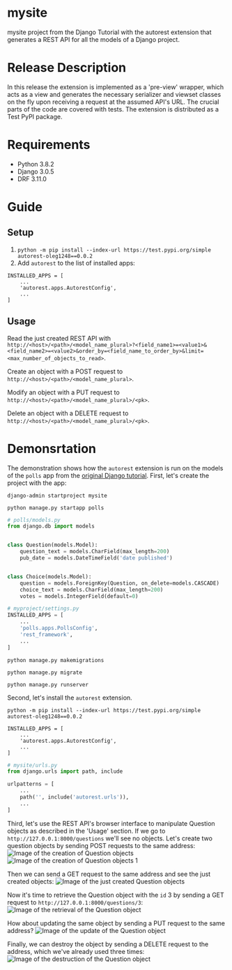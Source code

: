 # mysite
mysite project from the Django Tutorial with the autorest extension that generates a REST API for all the models of a Django project.
# Release Description
In this release the extension is implemented as a 'pre-view' wrapper, which acts as a view and generates the necessary serializer and viewset classes on the fly upon receiving a request at the assumed API's URL. The crucial parts of the code are covered with tests. The extension is distributed as a Test PyPI package.
# Requirements
- Python 3.8.2
- Django 3.0.5
- DRF 3.11.0
# Guide
## Setup
1. ```python -m pip install --index-url https://test.pypi.org/simple autorest-oleg1248==0.0.2```
2. Add ```autorest``` to the list of installed apps:
```
INSTALLED_APPS = [
    ...
    'autorest.apps.AutorestConfig',
    ...
]
```

## Usage
Read the just created REST API with ```http://<host>/<path>/<model_name_plural>?<field_name1>=<value1>&<field_name2>=<value2>&order_by=<field_name_to_order_by>&limit=<max_number_of_objects_to_read>```.

Create an object with a POST request to ```http://<host>/<path>/<model_name_plural>```.

Modify an object with a PUT request to ```http://<host>/<path>/<model_name_plural>/<pk>```.

Delete an object with a DELETE request to ```http://<host>/<path>/<model_name_plural>/<pk>```. 

# Demonsrtation
The demonstration shows how the ```autorest``` extension is run on the models of the ```polls``` app from the [original Django tutorial](https://docs.djangoproject.com/en/3.0/intro/tutorial01/). First, let's create the project with the app:

```django-admin startproject mysite```

```python manage.py startapp polls```

``` python
# polls/models.py
from django.db import models


class Question(models.Model):
    question_text = models.CharField(max_length=200)
    pub_date = models.DateTimeField('date published')


class Choice(models.Model):
    question = models.ForeignKey(Question, on_delete=models.CASCADE)
    choice_text = models.CharField(max_length=200)
    votes = models.IntegerField(default=0)
```
``` python
# myproject/settings.py
INSTALLED_APPS = [
    ...
    'polls.apps.PollsConfig',
    'rest_framework',
    ...
]
```
```python manage.py makemigrations```

```python manage.py migrate```

```python manage.py runserver```

Second, let's install the ```autorest``` extension.

```python -m pip install --index-url https://test.pypi.org/simple autorest-oleg1248==0.0.2```

```
INSTALLED_APPS = [
    ...
    'autorest.apps.AutorestConfig',
    ...
]
```

``` python
# mysite/urls.py
from django.urls import path, include

urlpatterns = [
    ...
    path('', include('autorest.urls')),
    ...
]
```

Third, let's use the REST API's browser interface to manipulate Question objects as described in the 'Usage' section. If we go to 
```http://127.0.0.1:8000/questions``` we'll see no objects. Let's create two question objects by sending POST requests to the same address:
![Image of the creation of Question objects](https://github.com/oleg1248/mysite/blob/release-onthefly/art/question_create.png)
![Image of the creation of Question objects 1](https://github.com/oleg1248/mysite/blob/release-onthefly/art/question_create_1.png)

Then we can send a GET request to the same address and see the just created objects:
![Image of the just created Question objects](https://github.com/oleg1248/mysite/blob/release-onthefly/art/question_list.png)

Now it's time to retrieve the Question object with the ```id``` 3 by sending a GET request to ```http://127.0.0.1:8000/questions/3```:
![Image of the retrieval of the Question object](https://github.com/oleg1248/mysite/blob/release-onthefly/art/question_retrieve.png)

How about updating the same object by sending a PUT request to the same address?
![Image of the update of the Question object](https://github.com/oleg1248/mysite/blob/release-onthefly/art/question_update.png)

Finally, we can destroy the object by sending a DELETE request to the address, which we've already used three times:
![Image of the destruction of the Question object](https://github.com/oleg1248/mysite/blob/release-onthefly/art/question_destroy.png)